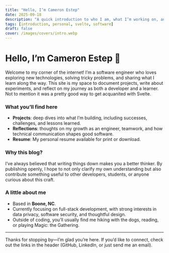```yaml
---
title: "Hello, I’m Cameron Estep"
date: 2025-09-18
description: "A quick introduction to who I am, what I’m working on, and what you can expect from this blog."
tags: [introduction, personal, svelte, software]
draft: false
cover: /images/covers/intro.webp
---
```


# Hello, I’m Cameron Estep 👋

Welcome to my corner of the internet! I’m a software engineer who loves exploring new technologies, solving tricky problems, and sharing what I learn along the way. This site is my space to document projects, write about experiments, and reflect on my journey as both a developer and a learner. Not to mention it was a pretty good way to get acquanited with Svelte.

### What you’ll find here
- **Projects**: deep dives into what I’m building, including successes, challenges, and lessons learned.  
- **Reflections**: thoughts on my growth as an engineer, teamwork, and how technical communication shapes good software.  
- **Resume**: My personal resume available for print or download.

### Why this blog?
I’ve always believed that writing things down makes you a better thinker. By publishing openly, I hope to not only clarify my own understanding but also contribute something useful to other developers, students, or anyone curious about this craft.

### A little about me
- Based in **Boone, NC**.  
- Currently focusing on full-stack development, with strong interests in data privacy, software security, and thoughtful design.  
- Outside of coding, you’ll usually find me hiking with the dogs, reading, or playing Magic: the Gathering.  

---

Thanks for stopping by—I’m glad you’re here. If you’d like to connect, check out the links in the header (GitHub, LinkedIn, or just send me an email).